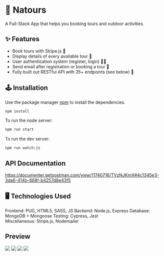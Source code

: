 # 🌲 Natours

 A Full-Stack App that helps you booking tours and outdoor activities.

## ✨ Features

- Book tours with Stripe.js 📗
- Display details of every available tour 🧭
- User authentication system (register, login) 🙎‍♂️
- Send email after registration or booking a tour 📧
- Fully built out RESTful API with 35+ endpoints (see below) 💾

## 🕹️ Installation

Use the package manager [npm](https://www.npmjs.com/) to install the dependencies.

```bash
npm install
```

To run the node server:

```bash
npm run start
```

To run the dev server:

```bash
npm run watch:js
```

## API Documentation

https://documenter.getpostman.com/view/11740716/TVzNJKmX#4c1345e3-3da6-414b-868f-b4257d8e43f5



## 🖥️ Technologies Used

Frontend: PUG, HTML5, SASS, JS 
Backend: Node.js, Express 
Database: MongoDB + Mongoose
Testing: Cypress, Jest   
Miscellaneous: Stripe.js, Nodemailer
 
## Preview

<img src="/public/previews/preview1.png">
<img src="/public/previews/preview2.png">
<img src="/public/previews/preview3.png">
<img src="/public/previews/preview4.png">

